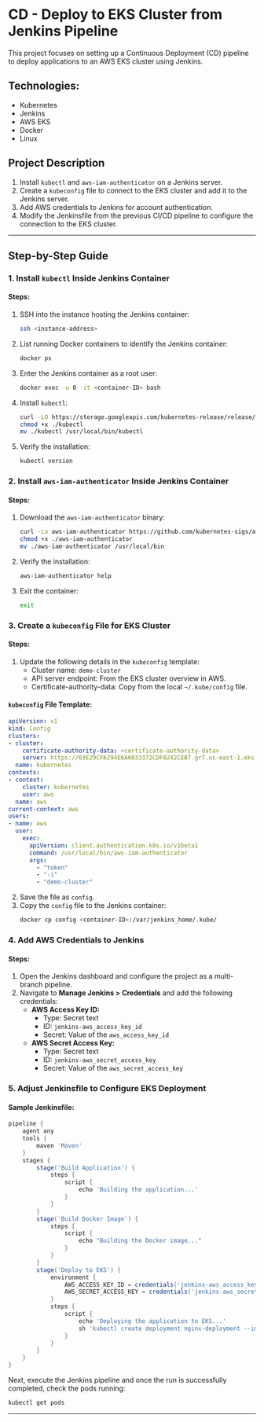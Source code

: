 # CD - Deploy to EKS Cluster from Jenkins Pipeline

This project focuses on setting up a Continuous Deployment (CD) pipeline to deploy applications to an AWS EKS cluster using Jenkins.

## Technologies:
- Kubernetes
- Jenkins
- AWS EKS
- Docker
- Linux

## Project Description
1. Install `kubectl` and `aws-iam-authenticator` on a Jenkins server.
2. Create a `kubeconfig` file to connect to the EKS cluster and add it to the Jenkins server.
3. Add AWS credentials to Jenkins for account authentication.
4. Modify the Jenkinsfile from the previous CI/CD pipeline to configure the connection to the EKS cluster.

---

## Step-by-Step Guide

### 1. Install `kubectl` Inside Jenkins Container
#### Steps:
1. SSH into the instance hosting the Jenkins container:
   ```bash
   ssh <instance-address>
   ```
2. List running Docker containers to identify the Jenkins container:
   ```bash
   docker ps
   ```
3. Enter the Jenkins container as a root user:
   ```bash
   docker exec -u 0 -it <container-ID> bash
   ```
4. Install `kubectl`:
   ```bash
   curl -LO https://storage.googleapis.com/kubernetes-release/release/$(curl -s https://storage.googleapis.com/kubernetes-release/release/stable.txt)/bin/linux/amd64/kubectl
   chmod +x ./kubectl
   mv ./kubectl /usr/local/bin/kubectl
   ```
5. Verify the installation:
   ```bash
   kubectl version
   ```

### 2. Install `aws-iam-authenticator` Inside Jenkins Container
#### Steps:
1. Download the `aws-iam-authenticator` binary:
   ```bash
   curl -Lo aws-iam-authenticator https://github.com/kubernetes-sigs/aws-iam-authenticator/releases/download/v0.6.11/aws-iam-authenticator_0.6.11_linux_amd64
   chmod +x ./aws-iam-authenticator
   mv ./aws-iam-authenticator /usr/local/bin
   ```
2. Verify the installation:
   ```bash
   aws-iam-authenticator help
   ```
3. Exit the container:
   ```bash
   exit
   ```

### 3. Create a `kubeconfig` File for EKS Cluster
#### Steps:
1. Update the following details in the `kubeconfig` template:
   - Cluster name: `demo-cluster`
   - API server endpoint: From the EKS cluster overview in AWS.
   - Certificate-authority-data: Copy from the local `~/.kube/config` file.

#### `kubeconfig` File Template:
```yaml
apiVersion: v1
kind: Config
clusters:
- cluster:
    certificate-authority-data: <certificate-authority-data>
    server: https://03E29CF6294E6A6033372CDF0242CEB7.gr7.us-east-1.eks.amazonaws.com
  name: kubernetes
contexts:
- context:
    cluster: kubernetes
    user: aws
  name: aws
current-context: aws
users:
- name: aws
  user:
    exec:
      apiVersion: client.authentication.k8s.io/v1beta1
      command: /usr/local/bin/aws-iam-authenticator
      args:
        - "token"
        - "-i"
        - "demo-cluster"
```

2. Save the file as `config`.
3. Copy the `config` file to the Jenkins container:
   ```bash
   docker cp config <container-ID>:/var/jenkins_home/.kube/
   ```

### 4. Add AWS Credentials to Jenkins
#### Steps:
1. Open the Jenkins dashboard and configure the project as a multi-branch pipeline.
2. Navigate to **Manage Jenkins > Credentials** and add the following credentials:
   - **AWS Access Key ID:**
     - Type: Secret text
     - ID: `jenkins-aws_access_key_id`
     - Secret: Value of the `aws_access_key_id`
   - **AWS Secret Access Key:**
     - Type: Secret text
     - ID: `jenkins-aws_secret_access_key`
     - Secret: Value of the `aws_secret_access_key`

### 5. Adjust Jenkinsfile to Configure EKS Deployment
#### Sample Jenkinsfile:
```groovy
pipeline {
    agent any
    tools {
        maven 'Maven'
    }
    stages {
        stage('Build Application') {
            steps {
                script {
                    echo 'Building the application...'
                }
            }
        }
        stage('Build Docker Image') {
            steps {
                script {
                    echo "Building the Docker image..."
                }
            }
        }
        stage('Deploy to EKS') {
            environment {
                AWS_ACCESS_KEY_ID = credentials('jenkins-aws_access_key_id')
                AWS_SECRET_ACCESS_KEY = credentials('jenkins-aws_secret_access_key')
            }
            steps {
                script {
                    echo 'Deploying the application to EKS...'
                    sh 'kubectl create deployment nginx-deployment --image nginx'
                }
            }
        }
    }
}
```
Next, execute the Jenkins pipeline and once the run is successfully completed, check the pods running: 
```bash
kubectl get pods
```

---


